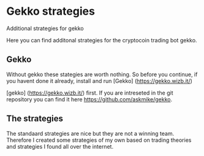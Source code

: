 # Gekko strategies
Additional strategies for gekko

Here you can find additonal strategies for the cryptocoin trading bot gekko.

## Gekko

Without gekko these stategies are worth nothing. So before you continue, if you havent done it already, install and run [Gekko] (https://gekko.wizb.it/)

[gekko] (https://gekko.wizb.it/) first. If you are intreseted in the git repository you can find it here https://github.com/askmike/gekko.

## The strategies

The standaard strategies are nice but they are not a winning team. Therefore I created some strategies of my own based on trading theories and strategies I found all over the internet.

